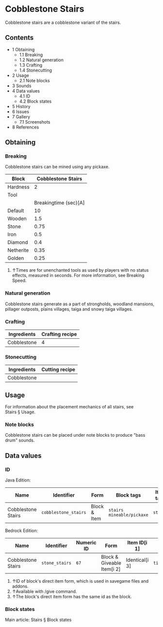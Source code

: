 # Cobblestone Stairs
Cobblestone stairs are a cobblestone variant of the stairs.

## Contents
- 1 Obtaining
	- 1.1 Breaking
	- 1.2 Natural generation
	- 1.3 Crafting
	- 1.4 Stonecutting
- 2 Usage
	- 2.1 Note blocks
- 3 Sounds
- 4 Data values
	- 4.1 ID
	- 4.2 Block states
- 5 History
- 6 Issues
- 7 Gallery
	- 7.1 Screenshots
- 8 References

## Obtaining
### Breaking
Cobblestone stairs can be mined using any pickaxe.

| Block     | Cobblestone Stairs    |
|-----------|-----------------------|
| Hardness  | 2                     |
| Tool      |                       |
|           | Breakingtime (sec)[A] |
| Default   | 10                    |
| Wooden    | 1.5                   |
| Stone     | 0.75                  |
| Iron      | 0.5                   |
| Diamond   | 0.4                   |
| Netherite | 0.35                  |
| Golden    | 0.25                  |

1. ↑Times are for unenchanted tools as used by players with no status effects, measured in seconds. For more information, see Breaking Speed.

### Natural generation
Cobblestone stairs generate as a part of strongholds, woodland mansions, pillager outposts, plains villages, taiga and snowy taiga villages.

### Crafting
| Ingredients | Crafting recipe |
|-------------|-----------------|
| Cobblestone | 4               |

### Stonecutting
| Ingredients | Cutting recipe |
|-------------|----------------|
| Cobblestone |                |

## Usage
For information about the placement mechanics of all stairs, see Stairs § Usage.

### Note blocks
Cobblestone stairs can be placed under note blocks to produce "bass drum" sounds.

## Data values
### ID
Java Edition:

| Name               | Identifier           | Form         | Block tags                      | Item tags | Translation key                      |
|--------------------|----------------------|--------------|---------------------------------|-----------|--------------------------------------|
| Cobblestone Stairs | `cobblestone_stairs` | Block & Item | `stairs`<br/>`mineable/pickaxe` | `stairs`  | `block.minecraft.cobblestone_stairs` |

Bedrock Edition:

| Name               | Identifier     | Numeric ID | Form                       | Item ID[i 1]   | Translation key          |
|--------------------|----------------|------------|----------------------------|----------------|--------------------------|
| Cobblestone Stairs | `stone_stairs` | `67`       | Block & Giveable Item[i 2] | Identical[i 3] | `tile.stone_stairs.name` |

1. ↑ID of block's direct item form, which is used in savegame files and addons.
2. ↑Available with /give command.
3. ↑The block's direct item form has the same id as the block.

### Block states
Main article: Stairs § Block states

